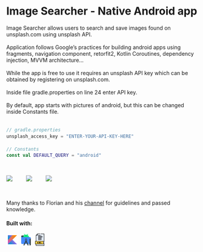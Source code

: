 # Image Searcher - Native Android app
 
Image Searcher allows users to search and save images found on unsplash.com using unsplash API.<br><br>
Application follows Google’s practices for building android apps using fragments, navigation component, retorfit2, Kotlin Coroutines, dependency injection, MVVM architecture...<br><br>
While the app is free to use it requires an unsplash API key which can be obtained by registering on unsplash.com.<br><br>
Inside file gradle.properties on line 24 enter API key.<br><br>
By default, app starts with pictures of android, but this can be changed inside Constants file.<br><br>
```kotlin
// gradle.properties
unsplash_access_key = "ENTER-YOUR-API-KEY-HERE"

// Constants
const val DEFAULT_QUERY = "android"
```
<br>

![][gallery] &emsp;&emsp; ![][details] &emsp;&emsp; ![][details_night]

<br>

Many thanks to Florian and his [channel](https://www.youtube.com/@codinginflow) for guidelines and passed knowledge.
#### Built with:

![Kotlin][kotlinRef] ![Android Studio][aStudioRef] ![XML][xmlRef]

[gallery]: https://github.com/puhacinboris/puhacinboris/blob/main/images/imageSearcher/image_searcher_app.png
[details]: https://github.com/puhacinboris/puhacinboris/blob/main/images/imageSearcher/image_searcher_details.png
[details_night]: https://github.com/puhacinboris/puhacinboris/blob/main/images/imageSearcher/image_searcher_details_night.png
[kotlinRef]: https://github.com/puhacinboris/puhacinboris/blob/main/images/kotlin.png "Kotlin"
[aStudioRef]: https://github.com/puhacinboris/puhacinboris/blob/main/images/android-studio.png "Android Studio"
[xmlRef]: https://github.com/puhacinboris/puhacinboris/blob/main/images/xml.png "XML"
